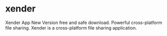 # xender
Xender App New Version free and safe download. Powerful cross-platform file sharing. Xender is a cross-platform file sharing application.
